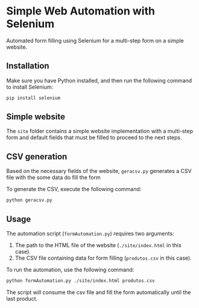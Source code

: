 # Simple Web Automation with Selenium
Automated form filling using Selenium for a multi-step form on a simple website.

## Installation
Make sure you have Python installed, and then run the following command to install Selenium:

```bash
pip install selenium
```

## Simple website
The `site` folder contains a simple website implementation with a multi-step form and default fields that must be filled to proceed to the next steps.

## CSV generation
Based on the necessary fields of the website, `geracsv.py` generates a CSV file with the some data do fill the form

To generate the CSV, execute the following command:

```bash
python geracsv.py
```

## Usage
The automation script (`formAutomation.py`) requires two arguments:
1. The path to the HTML file of the website (`./site/index.html` in this case).
2. The CSV file containing data for form filling (`produtos.csv` in this case).

To run the automation, use the following command:

```bash
python formAutomation.py ./site/index.html produtos.csv
```

The script will consume the csv file and fill the form automatically until the last product.